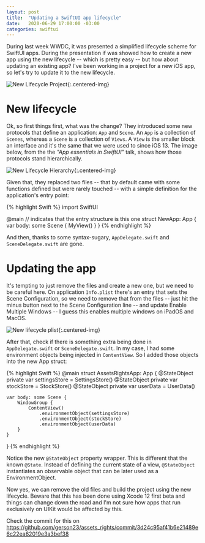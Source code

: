 ```yaml
---
layout: post
title:  "Updating a SwiftUI app lifecycle"
date:   2020-06-29 17:00:00 -03:00
categories: swiftui
---
```


During last week WWDC, it was presented a simplified lifecycle scheme for SwiftUI apps. During the presentation if was showed how to create a new app using the new lifecycle -- which is pretty easy -- but how about updating an existing app? I've been working in a project for a new iOS app, so let's try to update it to the new lifecycle.

![New Lifecycle Project]({{site.baseurl}}/assets/new-lifecycle-project.png){:.centered-img}

# New lifecycle

Ok, so first things first, what was the change? They introduced some new protocols that define an application: `App` and `Scene`. An `App` is a collection of `Scenes`, whereas a `Scene` is a collection of `Views`. A `View` is the smaller block an interface and it's the same that we were used to since iOS 13. The image below, from the the _"App essentials in SwiftUI"_ talk, shows how those protocols stand hierarchically.

![New Lifecycle Hierarchy]({{site.baseurl}}/assets/new-lifecycle-hierarchy.png){:.centered-img}

Given that, they replaced two files -- that by default came with some functions defined but were rarely touched -- with a simple definition for the application's entry point:

{% highlight Swift %}
import SwiftUI

@main // indicates that the entry structure is this one
struct NewApp: App {
    var body: some Scene {
        MyView()
    }
}
{% endhighlight %}

And then, thanks to some syntax-sugary, `AppDelegate.swift` and `SceneDelegate.swift` are gone.

# Updating the app

It's tempting to just remove the files and create a new one, but we need to be careful here. On application `Info.plist` there's an entry that sets the Scene Configuration, so we need to remove that from the files -- just hit the minus button next to the Scene Configuration line -- and update Enable Multiple Windows -- I guess this enables multiple windows on iPadOS and MacOS.

![New lifecycle plist]({{site.baseurl}}/assets/new-lifecycle-plist.png){:.centered-img}

After that, check if there is something extra being done in `AppDelegate.swift` or `SceneDelegate.swift`. In my case, I had some environment objects being injected in `ContentView`. So I added those objects into the new App struct:

{% highlight Swift %}
@main
struct AssetsRightsApp: App {
    @StateObject private var settingsStore = SettingsStore()
    @StateObject private var stockStore = StockStore()
    @StateObject private var userData = UserData()
    
    var body: some Scene {
        WindowGroup {
            ContentView()
                .environmentObject(settingsStore)
                .environmentObject(stockStore)
                .environmentObject(userData)
        }
    }
}
{% endhighlight %}

Notice the new `@StateObject` property wrapper. This is different that the known `@State`. Instead of defining the current state of a view, `@StateObject` instantiates an observable object that can be later used as a EnvironmentObject.

Now yes, we can remove the old files and build the project using the new lifecycle. Beware that this has been done using Xcode 12 first beta and things can change down the road and I'm not sure how apps that run exclusively on UIKit would be affected by this.

Check the commit for this on <https://github.com/gerson23/assets_rights/commit/3d24c95af41b6e21489e6c22ea62019e3a3bef38>